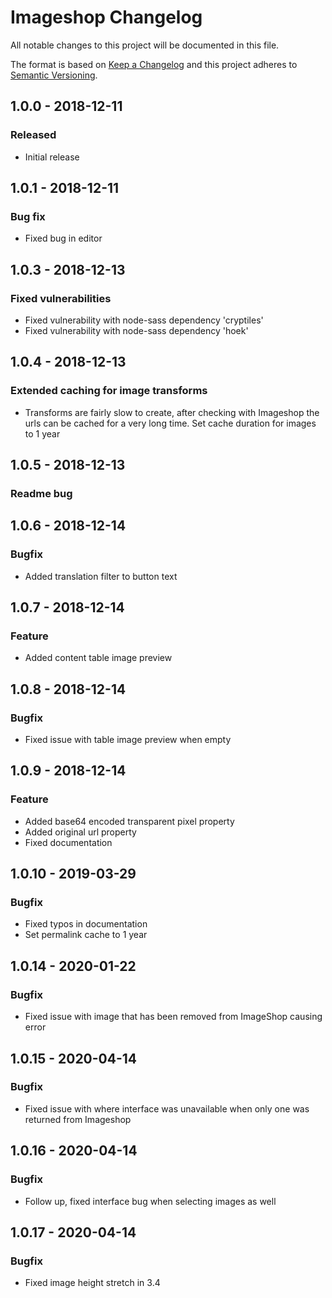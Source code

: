 # Imageshop Changelog

All notable changes to this project will be documented in this file.

The format is based on [Keep a Changelog](http://keepachangelog.com/) and this project adheres to [Semantic Versioning](http://semver.org/).

## 1.0.0 - 2018-12-11
### Released
- Initial release

## 1.0.1 - 2018-12-11
### Bug fix
- Fixed bug in editor

## 1.0.3 - 2018-12-13
### Fixed vulnerabilities
- Fixed vulnerability with node-sass dependency 'cryptiles'
- Fixed vulnerability with node-sass dependency 'hoek'

## 1.0.4 - 2018-12-13
### Extended caching for image transforms
- Transforms are fairly slow to create, after checking with Imageshop the urls can be cached for a very long time. Set cache duration for images to 1 year

## 1.0.5 - 2018-12-13
### Readme bug

## 1.0.6 - 2018-12-14
### Bugfix
- Added translation filter to button text

## 1.0.7 - 2018-12-14
### Feature
- Added content table image preview

## 1.0.8 - 2018-12-14
### Bugfix
- Fixed issue with table image preview when empty

## 1.0.9 - 2018-12-14
### Feature
- Added base64 encoded transparent pixel property
- Added original url property
- Fixed documentation

## 1.0.10 - 2019-03-29
### Bugfix
- Fixed typos in documentation
- Set permalink cache to 1 year

## 1.0.14 - 2020-01-22
### Bugfix
- Fixed issue with image that has been removed from ImageShop causing error

## 1.0.15 - 2020-04-14
### Bugfix
- Fixed issue with where interface was unavailable when only one was returned from Imageshop

## 1.0.16 - 2020-04-14
### Bugfix
- Follow up, fixed interface bug when selecting images as well

## 1.0.17 - 2020-04-14
### Bugfix
- Fixed image height stretch in 3.4